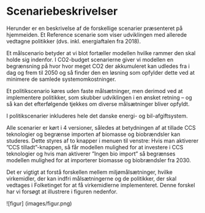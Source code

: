 ﻿<a name="scenariebeskrivelser"></a>
# Scenariebeskrivelser

Herunder er en beskrivelse af de forskellige scenarier præsenteret på hjemmeiden. Et Reference scenarie som viser udviklingen med allerede vedtagne politikker (dvs. inkl. energiaftalen fra 2018).

Et målscenario betyder at vi blot fortæller modellen hvilke rammer den skal holde sig indenfor. I CO2-budget scenarierne giver vi modellen en begrænsning på hvor hvor meget CO2 der akkumuleret kan udledes fra i dag og frem til 2050 og så finder den en løsning som opfylder dette ved at minimere de samlede systemomkostninger.

Et politikscenario køres uden faste målsætninger, men derimod ved at implementere politikker, som skubber udviklingen i en ønsket retning – og så kan det efterfølgende tjekkes om diverse målsætninger bliver opfyldt.

I politikscenarier inkluderes hele det danske energi- og bil-afgiftsystem.

Alle scenarier er kørt i 4 versioner, således at betydningen af at tillade CCS teknologier og begrænse importen af biomasse og biobrændsler kan studeres. Dette styres af to knapper i menuen til venstre: Hvis man aktiverer ”CCS tilladt”-knappen, så får modellen mulighed for at investere i CCS teknologier og hvis man aktiverer ”Ingen bio import” så begrænses modellen mulighed for at importerer biomasse og biobrændsler fra 2030. 

Det er vigtigt at forstå forskellen mellem miljømålsætninger, hvilke virkemidler, der kan indfri målsætningerne og de politikker, der skal vedtages i Folketinget for at få virkemidlerne implementeret. Denne forskel har vi forsøgt at illustrere i figuren nedenfor. 

![figur] (images/figur.png)